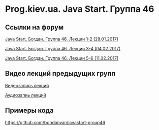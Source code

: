 Prog.kiev.ua. Java Start. Группа 46
===

## Cсылки на форум

[Java Start. Богдан. Группа 46. Лекции 1-2 (28.01.2017)](https://prog.kiev.ua/forum/index.php/topic,2737.0.html)

[Java Start. Богдан. Группа 46. Лекции 3-4 (04.02.2017)](https://prog.kiev.ua/forum/index.php/topic,2748.0.html)

[Java Start. Богдан. Группа 46. Лекции 5-6 (11.02.2017)](https://prog.kiev.ua/forum/index.php?topic=2761.0)

## Видео лекций предыдущих групп

[Видеозапись лекций](https://mega.nz/#F!SRclnQQT!B8QCc6CGg8_luB6VkWr3mg)

[Аудиозапиь лекций](https://mega.nz/#F!GY8UjTBS!Houco7kx4JmicDW50DujbA)

## Примеры кода

https://github.com/bohdanvan/javastart-group46
